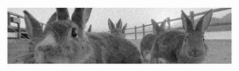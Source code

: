 ![rabbits1](./resource/rabbits1.png)
<!-- ![Chouju_1st_scroll-03.jpg](https://upload.wikimedia.org/wikipedia/commons/b/bc/Chouju_1st_scroll-03.jpg)>
<!-- img align="center" width="100%" src="./resource/rabbits3.gif">
